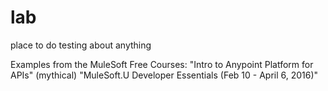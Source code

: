 # lab
place to do testing about anything

Examples from the MuleSoft Free Courses:
"Intro to Anypoint Platform for APIs" (mythical)
"MuleSoft.U Developer Essentials (Feb 10 - April 6, 2016)"
